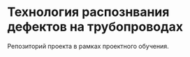# Технология распознвания дефектов на трубопроводах
Репозиторий проекта в рамках проектного обучения.
